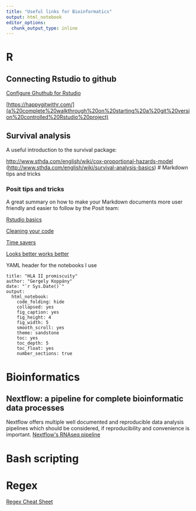 ```yaml
---
title: "Useful links for Bioinformatics"
output: html_notebook
editor_options: 
  chunk_output_type: inline
---
```


# R

## Connecting Rstudio to github

[Configure Ghuthub for Rstudio](https://gist.github.com/Z3tt/3dab3535007acf108391649766409421)

[https://happygitwithr.com/](a%20complete%20walkthrough%20on%20starting%20a%20git%20version%20controlled%20Rstudio%20project)

## Survival analysis

A useful introduction to the survival package:

<http://www.sthda.com/english/wiki/cox-proportional-hazards-model> (<http://www.sthda.com/english/wiki/survival-analysis-basics>) \# Markdown tips and tricks

### Posit tips and tricks

A great summary on how to make your Markdown documents more user friendly and easier to follow by the Posit team:

[Rstudio basics](https://posit.co/blog/r-markdown-tips-tricks-1-rstudio-ide/)

[Cleaning your code](https://posit.co/blog/r-markdown-tips-tricks-2-cleaning-up-your-code/)

[Time savers](https://posit.co/blog/r-markdown-tips-and-tricks-3-time-savers/)

[Looks better works better](https://posit.co/blog/r-markdown-tips-tricks-4-looks-better-works-better/)

YAML header for the notebooks I use

```         
title: "HLA II promiscuity"
author: "Gergely Koppány"
date: "`r Sys.Date()`"
output: 
  html_notebook: 
    code_folding: hide
    collapsed: yes
    fig_caption: yes
    fig_height: 4
    fig_width: 5
    smooth_scroll: yes
    theme: sandstone
    toc: yes
    toc_depth: 5
    toc_float: yes
    number_sections: true
```

# Bioinformatics

## Nextflow: a pipeline for complete bioinformatic data processes

Nextflow offers multiple well documented and reproducible data analysis pipelines which should be considered, if reproducibility and convenience is important. [Nextflow's RNAseq pipeline](https://nf-co.re/rnaseq/3.16.0/)

# Bash scripting

# Regex

[Regex Cheat Sheet](https://images.datacamp.com/image/upload/v1665049611/Marketing/Blog/Regular_Expressions_Cheat_Sheet.pdf)
